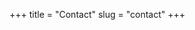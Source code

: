 +++
title = "Contact"
slug = "contact"
+++

<script language="JavaScript">
var username = "angus.beane";
var hostname = "cfa.harvard.edu";
var linktext = username + "@" + hostname ;
document.write("<a href='" + "mail" + "to:" + username + "@" + hostname + "'>" + linktext + "</a>");
</script>

